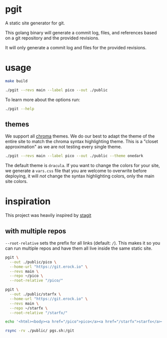 # pgit

A static site generator for git.

This golang binary will generate a commit log, files, and references based on a
git repository and the provided revisions.

It will only generate a commit log and files for the provided revisions.

# usage

```bash
make build
```

```bash
./pgit --revs main --label pico --out ./public
```

To learn more about the options run:

```bash
./pgit --help
```

## themes

We support all [chroma](https://xyproto.github.io/splash/docs/all.html) themes.
We do our best to adapt the theme of the entire site to match the chroma syntax
highlighting theme. This is a "closet approximation" as we are not testing every
single theme.

```bash
./pgit --revs main --label pico --out ./public --theme onedark
```

The default theme is `dracula`. If you want to change the colors for your site,
we generate a `vars.css` file that you are welcome to overwrite before
deploying, it will _not_ change the syntax highlighting colors, only the main
site colors.

# inspiration

This project was heavily inspired by
[stagit](https://codemadness.org/stagit.html)

## with multiple repos

`--root-relative` sets the prefix for all links (default: `/`). This makes it so
you can run multiple repos and have them all live inside the same static site.

```bash
pgit \
  --out ./public/pico \
  --home-url "https://git.erock.io" \
  --revs main \
  --repo ~/pico \
  --root-relative "/pico/"

pgit \
  --out ./public/starfx \
  --home-url "https://git.erock.io" \
  --revs main \
  --repo ~/starfx \
  --root-relative "/starfx/"

echo '<html><body><a href="/pico">pico</a><a href="/starfx">starfx</a></body></html>' > ./public/index.html

rsync -rv ./public/ pgs.sh:/git
```
